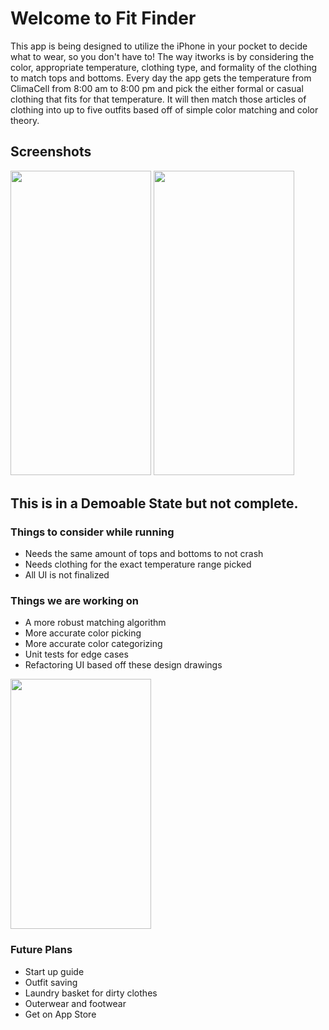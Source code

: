 # Welcome to Fit Finder

This app is being designed to utilize the iPhone in your pocket to decide what to wear, so you don't have to! The way itworks is by considering the color, appropriate temperature, clothing type, and formality of the clothing to match tops and bottoms. Every day the app gets the temperature from ClimaCell from 8:00 am to 8:00 pm and pick the either formal or casual clothing that fits for that temperature. It will then match those articles of clothing into up to five outfits based off of simple color matching and color theory.

## Screenshots
<img src="https://user-images.githubusercontent.com/60236257/115128762-c0eb5300-9fa5-11eb-8729-81ab75fc5ef1.PNG" alt=" " width="225" height="487.5" />
<img src="https://user-images.githubusercontent.com/60236257/115128819-30f9d900-9fa6-11eb-8c92-2676b5bb58d8.PNG" alt=" " width="225" height="487.5" />

## This is in a Demoable State but not complete.
### Things to consider while running
- Needs the same amount of tops and bottoms to not crash
- Needs clothing for the exact temperature range picked
- All UI is not finalized
### Things we are working on
- A more robust matching algorithm
- More accurate color picking
- More accurate color categorizing
- Unit tests for edge cases
- Refactoring UI based off these design drawings

<img src="https://user-images.githubusercontent.com/60236257/115128141-4a4c5680-9fa1-11eb-8709-7b6c135079a2.png" alt=" " width="225" height="400" />

### Future Plans
- Start up guide
- Outfit saving
- Laundry basket for dirty clothes
- Outerwear and footwear
- Get on App Store
